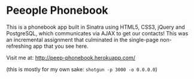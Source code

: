 Peeople Phonebook
=============

This is a phonebook app built in Sinatra using HTML5, CSS3, jQuery and PostgreSQL, which communicates via AJAX to get our contacts! This was an incremental assignment that culminated in the single-page non-refreshing app that you see here.

Visit me at: http://peep-phonebook.herokuapp.com/

(this is mostly for my own sake: `shotgun -p 3000 -o 0.0.0.0`)
